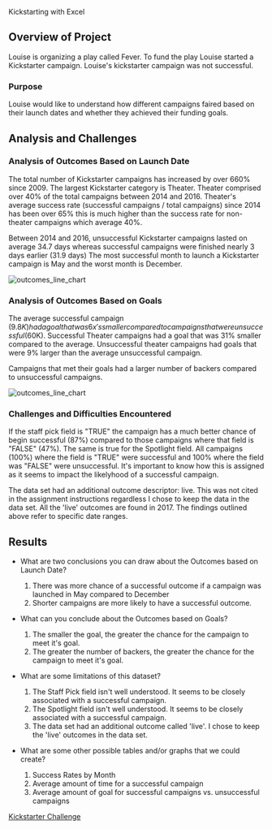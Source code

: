  Kickstarting with Excel

## Overview of Project
Louise is organizing a play called Fever. To fund the play Louise started a Kickstarter campaign. 
Louise's kickstarter campaign was not successful.

### Purpose
Louise would like to understand how different campaigns faired based on their launch dates and whether
they achieved their funding goals.

## Analysis and Challenges

### Analysis of Outcomes Based on Launch Date
The total number of Kickstarter campaigns has increased by over 660% since 2009. The largest Kickstarter category is Theater. 
Theater comprised over 40% of the total campaigns between 2014 and 2016. Theater's average success rate (successful campaigns / total campaigns)
since 2014 has been over 65% this is much higher than the success rate for non-theater campaigns which average 40%. 

Between 2014 and 2016, unsuccessful Kickstarter campaigns lasted on average 34.7 days whereas successful campaigns were finished nearly 3 days earlier (31.9 days)
The most successful month to launch a Kickstarter campaign is May and the worst month is December.

![outcomes_line_chart](https://github.com/ryanmorin/kickstarter_analysis/blob/main/Theater_Outcomes_vs_Launch.bmp?raw=true)

### Analysis of Outcomes Based on Goals
The average successful campaign ($9.8K) had a goal that was 6x's smaller compared to campaigns that were unsuccessful ($60K). Successful Theater campaigns had a goal that was 31% smaller compared to the average.  Unsuccessful theater campaigns had goals that were 9% larger than the average unsuccessful campaign. 

Campaigns that met their goals had a larger number of backers compared to unsuccessful campaigns.

![outcomes_line_chart](https://github.com/ryanmorin/kickstarter_analysis/blob/main/Outcomes_vs_Goals.bmp?raw=true)

### Challenges and Difficulties Encountered
If the staff pick field is "TRUE" the campaign has a much better chance of begin successful (87%) compared to those campaigns where that 
field is "FALSE" (47%). The same is true for the Spotlight field.  All campaigns (100%) where the field is "TRUE" were successful and 100% where the field was "FALSE" were unsuccessful. It's important to know how this is assigned as it seems to impact the likelyhood of a successful campaign.

The data set had an additional outcome descriptor: live.  This was not cited in the assignment instructions regardless I chose to keep the data in the data set. All the 'live' outcomes are found in 2017.  The findings outlined above refer to specific date ranges.

## Results

- What are two conclusions you can draw about the Outcomes based on Launch Date?
   1. There was more chance of a successful outcome if a campaign was launched in May compared to December
   2. Shorter campaigns are more likely to have a successful outcome.

- What can you conclude about the Outcomes based on Goals?
   1. The smaller the goal, the greater the chance for the campaign to meet it's goal.
   2. The greater the number of backers, the greater the chance for the campaign to meet it's goal.

- What are some limitations of this dataset?
   1. The Staff Pick field isn't well understood. It seems to be closely associated with a successful campaign.
   2. The Spotlight field isn't well understood. It seems to be closely associated with a successful campaign.
   3. The data set had an additional outcome called 'live'.  I chose to keep the 'live' outcomes in the data set.
   
- What are some other possible tables and/or graphs that we could create?
   1. Success Rates by Month
   2. Average amount of time for a successful campaign
   3. Average amount of goal for successful campaigns vs. unsuccessful campaigns


[Kickstarter Challenge](https://github.com/ryanmorin/kickstarter_analysis/blob/main/kickstarter_challenge.zip)
